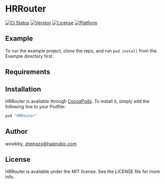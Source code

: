 # HRRouter

[![CI Status](http://img.shields.io/travis/wowbby/HRRouter.svg?style=flat)](https://travis-ci.org/wowbby/HRRouter)
[![Version](https://img.shields.io/cocoapods/v/HRRouter.svg?style=flat)](http://cocoapods.org/pods/HRRouter)
[![License](https://img.shields.io/cocoapods/l/HRRouter.svg?style=flat)](http://cocoapods.org/pods/HRRouter)
[![Platform](https://img.shields.io/cocoapods/p/HRRouter.svg?style=flat)](http://cocoapods.org/pods/HRRouter)

## Example

To run the example project, clone the repo, and run `pod install` from the Example directory first.

## Requirements

## Installation

HRRouter is available through [CocoaPods](http://cocoapods.org). To install
it, simply add the following line to your Podfile:

```ruby
pod "HRRouter"
```

## Author

wowbby, zhengzx@haierubic.com

## License

HRRouter is available under the MIT license. See the LICENSE file for more info.

